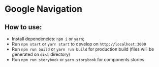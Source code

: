 # Google Navigation

## How to use:

- Install dependencies: `npm i` or `yarn`;
- Run `npm start` or `yarn start` to develop on `http://localhost:3000`
- Run `npm run build` or `yarn run build` for production build (files will be generated on `dist` directory)
- Run `npm run storybook` or  `yarn storybook` for components stories
